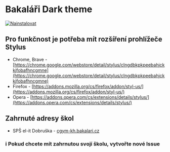 # Bakaláři Dark theme

[![Nainstalovat](https://dabuttonfactory.com/button.png?t=NAINSTALOVAT&f=Open+Sans&ts=16&tc=000&hp=10&vp=10&c=4&bgt=unicolored&bgc=ae04ff)](https://github.com/Steepaik/baka-dark-cgym/blob/master/baka-dark.user.css)

## Pro funkčnost je potřeba mít rozšíření prohlížeče Stylus
 - Chrome, Brave - [https://chrome.google.com/webstore/detail/stylus/clngdbkpkpeebahjckkjfobafhncgmne](https://chrome.google.com/webstore/detail/stylus/clngdbkpkpeebahjckkjfobafhncgmne)
 - Firefox - [https://addons.mozilla.org/cs/firefox/addon/styl-us/](https://addons.mozilla.org/cs/firefox/addon/styl-us/)
 - Opera - [https://addons.opera.com/cs/extensions/details/stylus/](https://addons.opera.com/cs/extensions/details/stylus/)
 
## Zahrnuté adresy škol
 - SPŠ el-it Dobruška - [cgym-kh.bakalari.cz](https://cgym-kh.bakalari.cz/login)
 
### ℹ️ Pokud chcete mít zahrnutou svojí školu, vytvořte nové Issue
